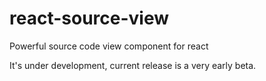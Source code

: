 # react-source-view

Powerful source code view component for react

It's under development, current release is a very early beta.

